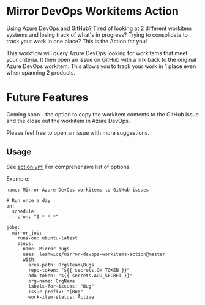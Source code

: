 # Mirror DevOps Workitems Action
Using Azure DevOps and GitHub?
Tired of looking at 2 different workitem systems and losing track of what's in progress?
Trying to consolidate to track your work in one place?
This is the Action for you!

This workflow will query Azure DevOps looking for workitems that meet your criteria. It then open an issue on GitHub with a link back to the original Azure DevOps workitem. This allows you to track your work in 1 place even when spanning 2 products.

# Future Features
Coming soon - the option to copy the workitem contents to the GitHub issue and the close out the workitem in Azure DevOps.

Please feel free to open an issue with more suggestions.

## Usage
See [action.yml](action.yml) For comprehensive list of options.

Example:
```
name: Mirror Azure DevOps workitems to GitHub issues

# Run once a day
on:
  schedule: 
  - cron: "0 * * *"

jobs:
  mirror_job:
    runs-on: ubuntu-latest
    steps:
    - name: Mirror bugs
      uses: leahwicz/mirror-devops-workitems-action@master
      with:
        area-path: Org\Team\Bugs
        repo-token: "${{ secrets.GH_TOKEN }}"
        ado-token: "${{ secrets.ADO_SECRET }}"
        org-name: OrgName
        labels-for-issues: "Bug"
        issue-prefix: "[Bug"
        work-item-status: Active 
```
